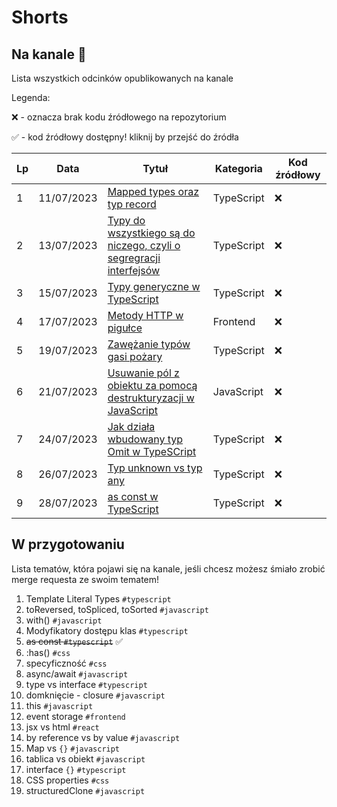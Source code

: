 # Shorts

## Na kanale 🎥
Lista wszystkich odcinków opublikowanych na kanale

Legenda:

❌ - oznacza brak kodu źródłowego na repozytorium

✅ - kod źródłowy dostępny! kliknij by przejść do źródła

|  Lp |   Data |  Tytuł |  Kategoria |  Kod źródłowy |
|---|---|---|---|---|
| 1  | 11/07/2023  |  [Mapped types oraz typ record](https://www.youtube.com/shorts/Jc2bd5fmavY) | TypeScript  | ❌  |
| 2  | 13/07/2023  |  [Typy do wszystkiego są do niczego, czyli o segregracji interfejsów](https://www.youtube.com/shorts/dISGQ6m0DHw) | TypeScript  | ❌  |
| 3  | 15/07/2023  |  [Typy generyczne w TypeScript](https://www.youtube.com/shorts/3ZSxGbuaKbU) | TypeScript  | ❌  |
| 4  | 17/07/2023  |  [Metody HTTP w pigułce](https://www.youtube.com/shorts/XjYdu3mjrJw) | Frontend  | ❌  |
| 5  | 19/07/2023  |  [Zawężanie typów gasi pożary](https://www.youtube.com/shorts/SpTVqUAx6BQ) | TypeScript  | ❌  |
| 6  | 21/07/2023  |  [Usuwanie pól z obiektu za pomocą destrukturyzacji w JavaScript](https://www.youtube.com/shorts/P3_hGJqNL9s) | JavaScript  | ❌  |
| 7  | 24/07/2023  |  [Jak działa wbudowany typ Omit w TypeSCript](https://www.youtube.com/shorts/IlPSGr6IuSY) | TypeScript  | ❌  |
| 8 | 26/07/2023  |  [Typ unknown vs typ any](https://www.youtube.com/shorts/wItISr_i34E) | TypeScript  | ❌  |
| 9 | 28/07/2023  |  [as const w TypeScript](https://youtube.com/shorts/t4dm0EB3RDc) | TypeScript  | ❌  |



## W przygotowaniu
Lista tematów, która pojawi się na kanale, jeśli chcesz możesz śmiało zrobić merge requesta ze swoim tematem!


1. Template Literal Types `#typescript`
2. toReversed, toSpliced, toSorted `#javascript`
3. with() `#javascript`
4. Modyfikatory dostępu klas `#typescript`
5. ~~as const `#typescript`~~ ✅
6. :has() `#css`
7. specyficzność `#css`
8. async/await `#javascript`
9. type vs interface `#typescript`
10. domknięcie - closure `#javascript`
11. this `#javascript`
12. event storage `#frontend`
13. jsx vs html `#react`
14. by reference vs by value `#javascript`
15. Map vs `{}` `#javascript`
16. tablica vs obiekt `#javascript`
17. interface `{}` `#typescript`
18. CSS properties `#css`
19. structuredClone `#javascript`